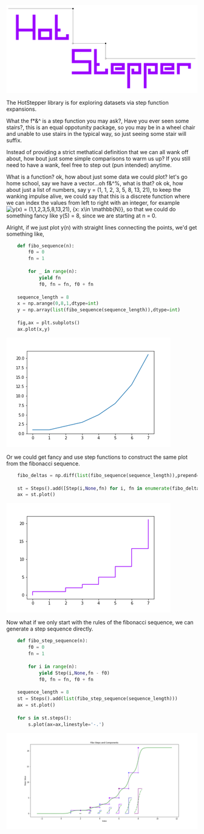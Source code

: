 <p align="left"><img src="https://github.com/TangleSpace/HotStepper/blob/main/docs/images/HotstepperLogo.png?raw=true" title="Hot Stepper" alt="Hot Stepper"></p>

The HotStepper library is for exploring datasets via step function expansions.

What the f*&^ is a step function you may ask?, Have you ever seen some stairs?, this is an equal oppotunity package, so you may be in a wheel chair and unable to use stairs in the typical way, so just seeing some stair will suffix.

Instead of providing a strict methatical definition that we can all wank off about, how bout just some simple comparisons to warm us up? If you still need to have a wank, feel free to step out (pun intended) anytime.

What is a function? ok, how about just some data we could plot? let's go home school, say we have a vector...oh f&^%, what is that? ok ok, how about just a list of numbers, say y = (1, 1, 2, 3, 5, 8, 13, 21), to keep the wanking impulse alive, we could say that this is a discrete function where we can index the values from left to right with an integer, for example <img src=
"https://render.githubusercontent.com/render/math?math=%5Ctextstyle+y%28x%29+%3D+%281%2C1%2C2%2C3%2C5%2C8%2C13%2C21%29%2C+%7Bx%3A+x%5Cin+%5Cmathbb%7BN%7D%7D%0A" alt="y(x) = (1,1,2,3,5,8,13,21), {x: x\in \mathbb{N}}">, so that we could do something fancy like y(5) = 8, since we are starting at n = 0.

Alright, if we just plot y(n) with straight lines connecting the points, we'd get something like,

```python
    def fibo_sequence(n):
        f0 = 0
        fn = 1

        for _ in range(n):
            yield fn
            f0, fn = fn, f0 + fn

    sequence_length = 8
    x = np.arange(0,8,1,dtype=int)
    y = np.array(list(fibo_sequence(sequence_length)),dtype=int)

    fig,ax = plt.subplots()
    ax.plot(x,y)
```
<p align="left"><img src="https://github.com/TangleSpace/HotStepper/blob/main/docs/images/fibo_line.png?raw=true" title="Fibonacci Plot" alt="Fibonacci Plot"></p>

Or we could get fancy and use step functions to construct the same plot from the fibonacci sequence.

```python
    fibo_deltas = np.diff(list(fibo_sequence(sequence_length)),prepend=0)

    st = Steps().add([Step(i,None,fn) for i, fn in enumerate(fibo_deltas)])
    ax = st.plot()
```
<p align="left"><img src="https://github.com/TangleSpace/HotStepper/blob/main/docs/images/fibo_steps.png?raw=true" title="Fibonacci Step Plot" alt="Fibonacci Step Plot"></p>

Now what if we only start with the rules of the fibonacci sequence, we can generate a step sequence directly.

```python
    def fibo_step_sequence(n):
        f0 = 0
        fn = 1

        for i in range(n):
            yield Step(i,None,fn - f0)
            f0, fn = fn, f0 + fn

    sequence_length = 8
    st = Steps().add(list(fibo_step_sequence(sequence_length)))
    ax = st.plot()

    for s in st.steps():
        s.plot(ax=ax,linestyle='-.')
```

<p align="left"><img src="https://github.com/TangleSpace/HotStepper/blob/main/docs/images/fibo_steps_sequence.png?raw=true" title="Fibonacci Step Plot" alt="Fibonacci Step Plot"></p>
